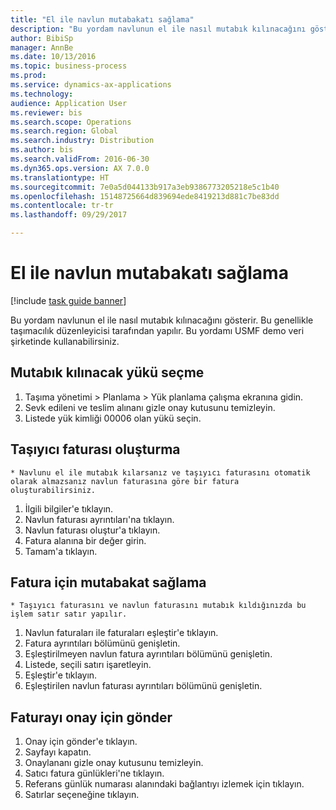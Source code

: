 ```yaml
--- 
title: "El ile navlun mutabakatı sağlama"
description: "Bu yordam navlunun el ile nasıl mutabık kılınacağını gösterir."
author: BibiSp
manager: AnnBe
ms.date: 10/13/2016
ms.topic: business-process
ms.prod: 
ms.service: dynamics-ax-applications
ms.technology: 
audience: Application User
ms.reviewer: bis
ms.search.scope: Operations
ms.search.region: Global
ms.search.industry: Distribution
ms.author: bis
ms.search.validFrom: 2016-06-30
ms.dyn365.ops.version: AX 7.0.0
ms.translationtype: HT
ms.sourcegitcommit: 7e0a5d044133b917a3eb9386773205218e5c1b40
ms.openlocfilehash: 15148725664d839694ede8419213d881c7be83dd
ms.contentlocale: tr-tr
ms.lasthandoff: 09/29/2017

---
```

# <a name="reconcile-freight-manually"></a>El ile navlun mutabakatı sağlama

[!include [task guide banner](../../includes/task-guide-banner.md)]

Bu yordam navlunun el ile nasıl mutabık kılınacağını gösterir. Bu genellikle taşımacılık düzenleyicisi tarafından yapılır. Bu yordamı USMF demo veri şirketinde kullanabilirsiniz.


## <a name="select-a-load-to-reconcile"></a>Mutabık kılınacak yükü seçme
1. Taşıma yönetimi > Planlama > Yük planlama çalışma ekranına gidin.
2. Sevk edileni ve teslim alınanı gizle onay kutusunu temizleyin. 
3. Listede yük kimliği 00006 olan yükü seçin.

## <a name="create-a-carrier-invoice"></a>Taşıyıcı faturası oluşturma
    * Navlunu el ile mutabık kılarsanız ve taşıyıcı faturasını otomatik olarak almazsanız navlun faturasına göre bir fatura oluşturabilirsiniz.  
1. İlgili bilgiler'e tıklayın.
2. Navlun faturası ayrıntıları'na tıklayın.
3. Navlun faturası oluştur'a tıklayın.
4. Fatura alanına bir değer girin.
5. Tamam'a tıklayın.

## <a name="reconcile-the-invoice"></a>Fatura için mutabakat sağlama
    * Taşıyıcı faturasını ve navlun faturasını mutabık kıldığınızda bu işlem satır satır yapılır.  
1. Navlun faturaları ile faturaları eşleştir'e tıklayın.
2. Fatura ayrıntıları bölümünü genişletin.
3. Eşleştirilmeyen navlun fatura ayrıntıları bölümünü genişletin.
4. Listede, seçili satırı işaretleyin.
5. Eşleştir'e tıklayın.
6. Eşleştirilen navlun faturası ayrıntıları bölümünü genişletin.

## <a name="submit-the-invoice-for-approval"></a>Faturayı onay için gönder
1. Onay için gönder'e tıklayın.
2. Sayfayı kapatın.
3. Onaylananı gizle onay kutusunu temizleyin. 
4. Satıcı fatura günlükleri'ne tıklayın.
5. Referans günlük numarası alanındaki bağlantıyı izlemek için tıklayın.
6. Satırlar seçeneğine tıklayın.


